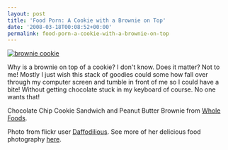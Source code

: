 ```yaml
---
layout: post
title: 'Food Porn: A Cookie with a Brownie on Top'
date: '2008-03-18T00:08:52+00:00'
permalink: food-porn-a-cookie-with-a-brownie-on-top
---
```

<a href="http://www.flickr.com/photos/daffodilious/2184188053/in/set-72157600425490592/"><img src="http://farm3.static.flickr.com/2385/2184188053_6738400d0d.jpg?v=0" alt="brownie cookie" /></a>

Why is a brownie on top of a cookie? I don't know. Does it matter? Not to me! Mostly I just wish this stack of goodies could some how fall over through my computer screen and tumble in front of me so I could have a bite! Without getting chocolate stuck in my keyboard of course. No one wants that!

Chocolate Chip Cookie Sandwich and Peanut Butter Brownie from <a href="http://www.wholefoodsmarket.com/">Whole Foods</a>. 

Photo from flickr user <a href="http://www.flickr.com/photos/daffodilious/">Daffodilious</a>. See more of her delicious food photography <a href="http://www.flickr.com/photos/daffodilious/sets/72057594096035141/">here</a>.
